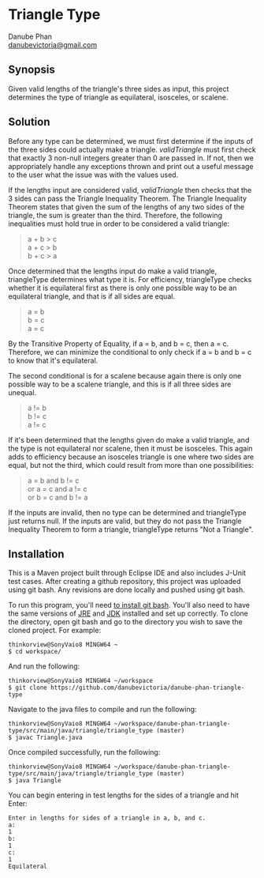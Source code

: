 # Triangle Type
Danube Phan <br>
danubevictoria@gmail.com

## Synopsis
Given valid lengths of the triangle's three sides as input, this project determines the type of triangle as equilateral, isosceles, or scalene. 

## Solution
Before any type can be determined, we must first determine if the inputs of the three sides could actually make a triangle. <i>validTriangle</i> must first check that exactly 3 non-null integers greater than 0 are passed in. If not, then we appropriately handle any exceptions thrown and print out a useful message to the user what the issue was with the values used.

If the lengths input are considered valid, <i>validTriangle</i> then checks that the 3 sides can pass the Triangle Inequality Theorem. The Triangle Inequality Theorem states that given the sum of the lengths of any two sides of the triangle, the sum is greater than the third. Therefore, the following inequalities must hold true in order to be considered a valid triangle:

> a + b > c <br>
> a + c > b <br>
> b + c > a

Once determined that the lengths input do make a valid triangle, triangleType determines what type it is. For efficiency, triangleType checks whether it is equilateral first as there is only one possible way to be an equilateral triangle, and that is if all sides are equal. 

> a = b <br>
> b = c <br>
> a = c <br>

By the Transitive Property of Equality, if a = b, and b = c, then a = c. Therefore, we can minimize the conditional to only check if a = b and b = c to know that it's equilateral. 

The second conditional is for a scalene because again there is only one possible way to be a scalene triangle, and this is if all three sides are unequal.

> a != b <br>
> b != c <br>
> a != c <br>

If it's been determined that the lengths given do make a valid triangle, and the type is not equilateral nor scalene, then it must be isosceles. This again adds to efficiency because an isosceles triangle is one where two sides are equal, but not the third, which could result from more than one possibilities:

> a = b and b != c <br>
> or a = c and a != c <br>
> or b = c and b != a 

If the inputs are invalid, then no type can be determined and triangleType just returns null. If the inputs are valid, but they do not pass the Triangle Inequality Theorem to form a triangle, triangleType returns "Not a Triangle".

## Installation
This is a Maven project built through Eclipse IDE and also includes J-Unit test cases. After creating a github repository, this project was uploaded using git bash. Any revisions are done locally and pushed using git bash.

To run this program, you'll need <a href="https://git-scm.com/downloads">to install git bash</a>. You'll also need to have the same versions of <a href="http://www.oracle.com/technetwork/java/javase/downloads/jre8-downloads-2133155.html">JRE</a> and <a href="http://www.oracle.com/technetwork/java/javase/downloads/jdk8-downloads-2133151.html">JDK</a> installed and set up correctly. To clone the directory, open git bash and go to the directory you wish to save the cloned project. For example:

```
thinkorview@SonyVaio8 MINGW64 ~ 
$ cd workspace/
```

And run the following:
```
thinkorview@SonyVaio8 MINGW64 ~/workspace
$ git clone https://github.com/danubevictoria/danube-phan-triangle-type
```

Navigate to the java files to compile and run the following:
```
thinkorview@SonyVaio8 MINGW64 ~/workspace/danube-phan-triangle-type/src/main/java/triangle/triangle_type (master)
$ javac Triangle.java
```

Once compiled successfully, run the following:
```
thinkorview@SonyVaio8 MINGW64 ~/workspace/danube-phan-triangle-type/src/main/java/triangle/triangle_type (master)
$ java Triangle
```

You can begin entering in test lengths for the sides of a triangle and hit Enter:
```
Enter in lengths for sides of a triangle in a, b, and c.
a: 
1
b: 
1
c: 
1
Equilateral
```